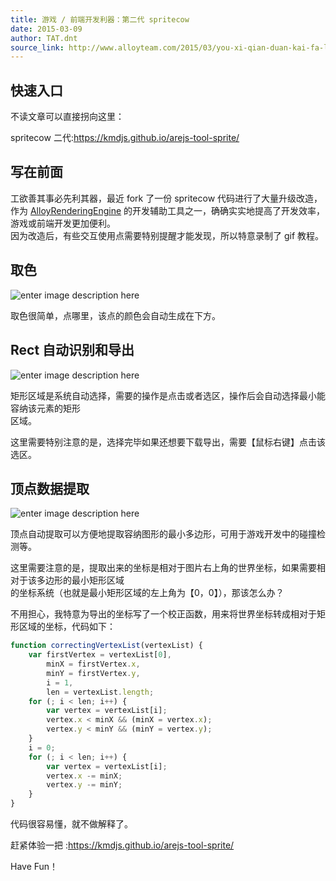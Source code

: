 ```yaml
---
title: 游戏 / 前端开发利器：第二代 spritecow
date: 2015-03-09
author: TAT.dnt
source_link: http://www.alloyteam.com/2015/03/you-xi-qian-duan-kai-fa-li-qi-di-er-dai-spritecow/
---
```


<!-- {% raw %} - for jekyll -->

## 快速入口

不读文章可以直接拐向这里：

spritecow 二代:<https://kmdjs.github.io/arejs-tool-sprite/>

## 写在前面

工欲善其事必先利其器，最近 fork 了一份 spritecow 代码进行了大量升级改造，  
作为 [AlloyRenderingEngine](https://github.com/AlloyTeam/AlloyRenderingEngine) 的开发辅助工具之一，确确实实地提高了开发效率，游戏或前端开发更加便利。  
因为改造后，有些交互使用点需要特别提醒才能发现，所以特意录制了 gif 教程。

## 取色

![enter image description here](http://htmljs.b0.upaiyun.com/uploads/1425866537075-sc-tutorial3.gif)

取色很简单，点哪里，该点的颜色会自动生成在下方。

## Rect 自动识别和导出

![enter image description here](http://htmljs.b0.upaiyun.com/uploads/1425866562993-sc-tutorial2.gif)

矩形区域是系统自动选择，需要的操作是点击或者选区，操作后会自动选择最小能容纳该元素的矩形  
区域。

这里需要特别注意的是，选择完毕如果还想要下载导出，需要【鼠标右键】点击该选区。

## 顶点数据提取

![enter image description here](http://htmljs.b0.upaiyun.com/uploads/1425866798824-sc-tutorial1.gif)

顶点自动提取可以方便地提取容纳图形的最小多边形，可用于游戏开发中的碰撞检测等。

这里需要注意的是，提取出来的坐标是相对于图片右上角的世界坐标，如果需要相对于该多边形的最小矩形区域  
的坐标系统（也就是最小矩形区域的左上角为【0，0】），那该怎么办？

不用担心，我特意为导出的坐标写了一个校正函数，用来将世界坐标转成相对于矩形区域的坐标，代码如下：

```javascript
function correctingVertexList(vertexList) {
    var firstVertex = vertexList[0],
        minX = firstVertex.x,
        minY = firstVertex.y,
        i = 1,
        len = vertexList.length;
    for (; i < len; i++) {
        var vertex = vertexList[i];
        vertex.x < minX && (minX = vertex.x);
        vertex.y < minY && (minY = vertex.y);
    }
    i = 0;
    for (; i < len; i++) {
        var vertex = vertexList[i];
        vertex.x -= minX;
        vertex.y -= minY;
    }
}
```

代码很容易懂，就不做解释了。

赶紧体验一把 :<https://kmdjs.github.io/arejs-tool-sprite/>

Have Fun！

<!-- {% endraw %} - for jekyll -->